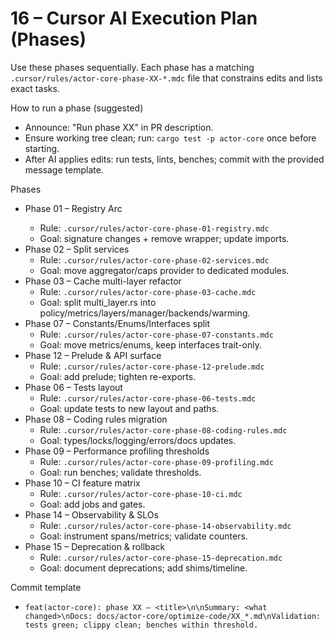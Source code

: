 # 16 – Cursor AI Execution Plan (Phases)

Use these phases sequentially. Each phase has a matching `.cursor/rules/actor-core-phase-XX-*.mdc` file that constrains edits and lists exact tasks.

How to run a phase (suggested)
- Announce: "Run phase XX" in PR description.
- Ensure working tree clean; run: `cargo test -p actor-core` once before starting.
- After AI applies edits: run tests, lints, benches; commit with the provided message template.

Phases
- Phase 01 – Registry Arc<dyn Subsystem>
  - Rule: `.cursor/rules/actor-core-phase-01-registry.mdc`
  - Goal: signature changes + remove wrapper; update imports.
- Phase 02 – Split services
  - Rule: `.cursor/rules/actor-core-phase-02-services.mdc`
  - Goal: move aggregator/caps provider to dedicated modules.
- Phase 03 – Cache multi-layer refactor
  - Rule: `.cursor/rules/actor-core-phase-03-cache.mdc`
  - Goal: split multi_layer.rs into policy/metrics/layers/manager/backends/warming.
- Phase 07 – Constants/Enums/Interfaces split
  - Rule: `.cursor/rules/actor-core-phase-07-constants.mdc`
  - Goal: move metrics/enums, keep interfaces trait-only.
- Phase 12 – Prelude & API surface
  - Rule: `.cursor/rules/actor-core-phase-12-prelude.mdc`
  - Goal: add prelude; tighten re-exports.
- Phase 06 – Tests layout
  - Rule: `.cursor/rules/actor-core-phase-06-tests.mdc`
  - Goal: update tests to new layout and paths.
- Phase 08 – Coding rules migration
  - Rule: `.cursor/rules/actor-core-phase-08-coding-rules.mdc`
  - Goal: types/locks/logging/errors/docs updates.
- Phase 09 – Performance profiling thresholds
  - Rule: `.cursor/rules/actor-core-phase-09-profiling.mdc`
  - Goal: run benches; validate thresholds.
- Phase 10 – CI feature matrix
  - Rule: `.cursor/rules/actor-core-phase-10-ci.mdc`
  - Goal: add jobs and gates.
- Phase 14 – Observability & SLOs
  - Rule: `.cursor/rules/actor-core-phase-14-observability.mdc`
  - Goal: instrument spans/metrics; validate counters.
- Phase 15 – Deprecation & rollback
  - Rule: `.cursor/rules/actor-core-phase-15-deprecation.mdc`
  - Goal: document deprecations; add shims/timeline.

Commit template
- `feat(actor-core): phase XX – <title>\n\nSummary: <what changed>\nDocs: docs/actor-core/optimize-code/XX_*.md\nValidation: tests green; clippy clean; benches within threshold.`
